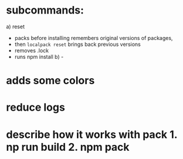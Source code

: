 
# subcommands:

a) reset
- packs before installing remembers original versions of packages, 
- then `localpack reset` brings back previous versions
- removes .lock
- runs npm install
b) -

# adds some colors
# reduce logs

# describe how it works with pack 1. np run build 2. npm pack